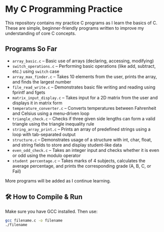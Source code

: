 #  My C Programming Practice

This repository contains my practice C programs as I learn the basics of C. These are simple, beginner-friendly programs written to improve my understanding of core C concepts.

##  Programs So Far

- `array_basic.c` – Basic use of arrays (declaring, accessing, modifying)
- `switch_operations.c` – Performing basic operations (like add, subtract, etc.) using `switch` case
- `array_max_finder.c` – Takes 10 elements from the user, prints the array, and finds the largest number
- `file_read_write.c` – Demonstrates basic file writing and reading using fprintf and fgets
- `matrix_input_display.c` – Takes input for a 2D matrix from the user and displays it in matrix form
- `temperature_converter.c` – Converts temperatures between Fahrenheit and Celsius using a menu-driven loop
- `triangle_check.c` – Checks if three given side lengths can form a valid triangle using the triangle inequality rule
- `string_array_print.c` – Prints an array of predefined strings using a loop with tab-separated output
- `structure.c` – Demonstrates usage of a structure with int, char, float, and string fields to store and display student-like data
- `even_odd_check.c` – Takes an integer input and checks whether it is even or odd using the modulo operator
- `student percentage.c` – Takes marks of 4 subjects, calculates the average percentage, and prints the corresponding grade (A, B, C, or Fail)



More programs will be added as I continue learning. 

## 🛠 How to Compile & Run

Make sure you have GCC installed. Then use:

```bash
gcc filename.c -o filename
./filename
